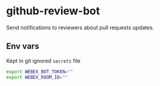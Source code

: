 # github-review-bot

Send notifications to reviewers about pull requests updates.

## Env vars

Kept in git ignored `secrets` file

```bash
export WEBEX_BOT_TOKEN=""
export WEBEX_ROOM_ID=""
```

